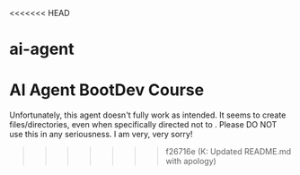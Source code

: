 <<<<<<< HEAD
# ai-agent
AI Agent BootDev Course
=======
Unfortunately, this agent doesn't fully work as intended.
It seems to create files/directories, even when specifically
directed not to . Please DO NOT use this in any seriousness.
I am very, very sorry!
>>>>>>> f26716e (K: Updated README.md with apology)
